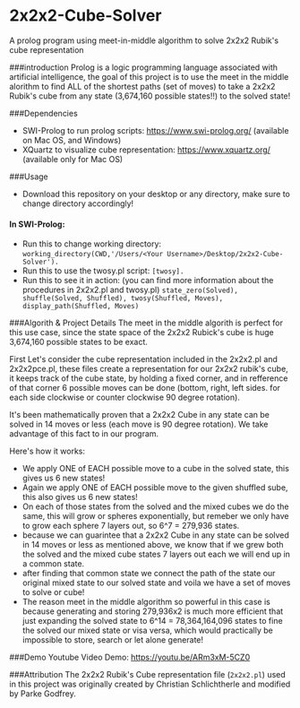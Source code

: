 # 2x2x2-Cube-Solver
A prolog program using meet-in-middle algorithm to solve 2x2x2 Rubik's cube representation

###introduction
Prolog is a logic programming language associated with artificial intelligence, the goal of this project is to use the meet in the middle alorithm to find ALL of the shortest paths (set of moves) to take a 2x2x2 Rubik's cube from any state (3,674,160 possible states!!) to the solved state! 

###Dependencies
- SWI-Prolog to run prolog scripts: https://www.swi-prolog.org/ (available on Mac OS, and Windows)
- XQuartz to visualize cube representation: https://www.xquartz.org/ (available only for Mac OS)

###Usage
- Download this repository on your desktop or any directory, make sure to change directory accordingly!
#### In SWI-Prolog:
-  Run this to change working directory:
```working_directory(CWD,'/Users/<Your Username>/Desktop/2x2x2-Cube-Solver').```
- Run this to use the twosy.pl script:
```[twosy].```
- Run this to see it in action: (you can find more information about the procedures in 2x2x2.pl and twosy.pl)
```state_zero(Solved), shuffle(Solved, Shuffled), twosy(Shuffled, Moves), display_path(Shuffled, Moves)```


###Algorith & Project Details
The meet in the middle algorith is perfect for this use case, since the state space of the 2x2x2 Rubick's cube is huge 3,674,160 possible states to be exact. 

First Let's consider the cube representation included in the 2x2x2.pl and 2x2x2pce.pl, these files create a representation for our 2x2x2 rubik's cube, it keeps track of the cube state, by holding a fixed corner, and in refference of that corner 6 possible moves can be done (bottom, right, left sides. for each side clockwise or counter clockwise 90 degree rotation).

It's been mathematically proven that a 2x2x2 Cube in any state can be solved in 14 moves or less (each move is 90 degree rotation). We take advantage of this fact to in our program.

Here's how it works:
- We apply ONE of EACH possible move to a cube in the solved state, this gives us 6 new states!
- Again we apply ONE of EACH possible move to the given shuffled sube, this also gives us 6 new states!
- On each of those states from the solved and the mixed cubes we do the same, this will grow or spheres exponentially, but remeber we only have to grow each sphere 7 layers out, so 6^7 = 279,936 states.
- because we can guarintee that a 2x2x2 Cube in any state can be solved in 14 moves or less as mentioned above, we know that if we grew both the solved and the mixed cube states 7 layers out each we will end up in a common state.
- after finding that common state we connect the path of the state our original mixed state to our solved state and voila we have a set of moves to solve or cube!
- The reason meet in the middle algorithm so powerful in this case is because generating and storing 279,936x2 is much more efficient that just expanding the solved state to 6^14 = 78,364,164,096 states to fine the solved our mixed state or visa versa, which would practically be impossible to store, search or let alone generate!

###Demo
Youtube Video Demo:
https://youtu.be/ARm3xM-5CZ0

###Attribution
The 2x2x2 Rubik's Cube representation file (`2x2x2.pl`) used in this project was originally created by Christian Schlichtherle and modified by Parke Godfrey.
